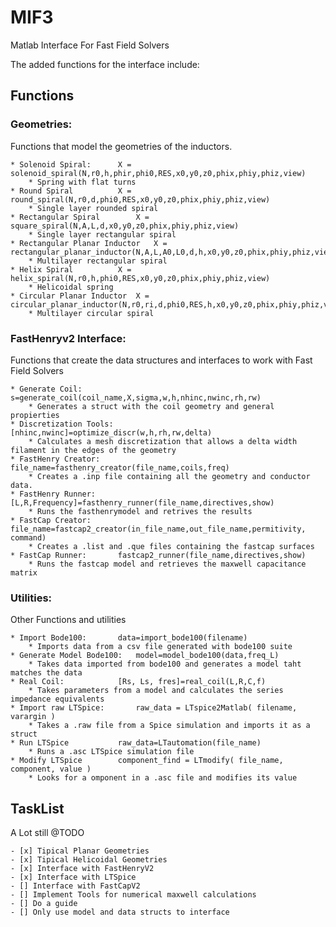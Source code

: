 # MIF3
Matlab Interface For Fast Field Solvers

The added functions for the interface include:
## Functions

### Geometries:
Functions that model the geometries of the inductors.

	* Solenoid Spiral:		X = solenoid_spiral(N,r0,h,phir,phi0,RES,x0,y0,z0,phix,phiy,phiz,view)
		* Spring with flat turns
	* Round Spiral 			X = round_spiral(N,r0,d,phi0,RES,x0,y0,z0,phix,phiy,phiz,view)
		* Single layer rounded spiral
	* Rectangular Spiral		X = square_spiral(N,A,L,d,x0,y0,z0,phix,phiy,phiz,view)
		* Single layer rectangular spiral
	* Rectangular Planar Inductor 	X = rectangular_planar_inductor(N,A,L,A0,L0,d,h,x0,y0,z0,phix,phiy,phiz,view)
		* Multilayer rectangular spiral
	* Helix Spiral			X = helix_spiral(N,r0,h,phi0,RES,x0,y0,z0,phix,phiy,phiz,view)
		* Helicoidal spring
	* Circular Planar Inductor	X = circular_planar_inductor(N,r0,ri,d,phi0,RES,h,x0,y0,z0,phix,phiy,phiz,view)
		* Multilayer circular spiral

### FastHenryv2 Interface:
Functions that create the data structures and interfaces to work with Fast Field Solvers

	* Generate Coil:		s=generate_coil(coil_name,X,sigma,w,h,nhinc,nwinc,rh,rw)
		* Generates a struct with the coil geometry and general propierties
	* Discretization Tools:		[nhinc,nwinc]=optimize_discr(w,h,rh,rw,delta)
		* Calculates a mesh discretization that allows a delta width filament in the edges of the geometry
	* FastHenry Creator:		file_name=fasthenry_creator(file_name,coils,freq)
		* Creates a .inp file containing all the geometry and conductor data.
	* FastHenry Runner:		[L,R,Frequency]=fasthenry_runner(file_name,directives,show)
		* Runs the fasthenrymodel and retrives the results
	* FastCap Creator:		file_name=fastcap2_creator(in_file_name,out_file_name,permitivity, command)
		* Creates a .list and .que files containing the fastcap surfaces
	* FastCap Runner:		fastcap2_runner(file_name,directives,show)
		* Runs the fastcap model and retrieves the maxwell capacitance matrix
### Utilities:
Other Functions and utilities

	* Import Bode100:		data=import_bode100(filename)
		* Imports data from a csv file generated with bode100 suite
	* Generate Model Bode100:	model=model_bode100(data,freq_L)
		* Takes data imported from bode100 and generates a model taht matches the data
	* Real Coil:			[Rs, Ls, fres]=real_coil(L,R,C,f)
		* Takes parameters from a model and calculates the series impedance equivalents
	* Import raw LTSpice:		raw_data = LTspice2Matlab( filename, varargin )
		* Takes a .raw file from a Spice simulation and imports it as a struct
	* Run LTSpice			raw_data=LTautomation(file_name)
		* Runs a .asc LTSpice simulation file 
	* Modify LTSpice		component_find = LTmodify( file_name, component, value )
		* Looks for a omponent in a .asc file and modifies its value

## TaskList
A Lot still @TODO

	- [x] Tipical Planar Geometries
	- [x] Tipical Helicoidal Geometries
	- [x] Interface with FastHenryV2
	- [x] Interface with LTSpice
	- [] Interface with FastCapV2
	- [] Implement Tools for numerical maxwell calculations
	- [] Do a guide 
	- [] Only use model and data structs to interface
